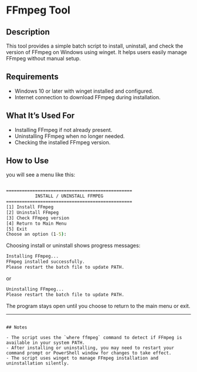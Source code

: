 # FFmpeg Tool

## Description

This tool provides a simple batch script to install, uninstall, and check the version of FFmpeg on Windows using winget. It helps users easily manage FFmpeg without manual setup.

## Requirements

- Windows 10 or later with winget installed and configured.
- Internet connection to download FFmpeg during installation.

## What It’s Used For

- Installing FFmpeg if not already present.
- Uninstalling FFmpeg when no longer needed.
- Checking the installed FFmpeg version.

## How to Use

you will see a menu like this:

```bat

================================================
           INSTALL / UNINSTALL FFMPEG
================================================
[1] Install FFmpeg
[2] Uninstall FFmpeg
[3] Check FFmpeg version
[4] Return to Main Menu
[5] Exit
Choose an option (1-5):
```

Choosing install or uninstall shows progress messages:

```bat
Installing FFmpeg...
FFmpeg installed successfully.
Please restart the batch file to update PATH.
```

or

```bat
Uninstalling FFmpeg...
Please restart the batch file to update PATH.
```

The program stays open until you choose to return to the main menu or exit.

---
```

## Notes

- The script uses the `where ffmpeg` command to detect if FFmpeg is available in your system PATH.  
- After installing or uninstalling, you may need to restart your command prompt or PowerShell window for changes to take effect.  
- The script uses winget to manage FFmpeg installation and uninstallation silently.